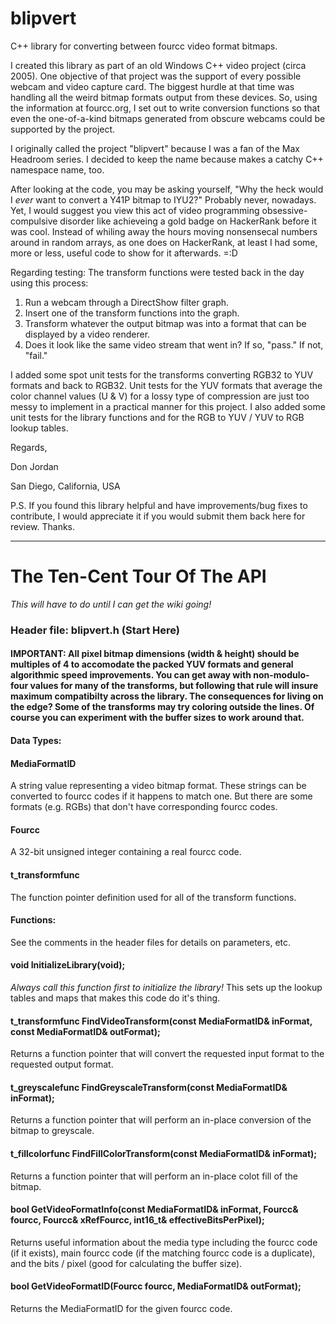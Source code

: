 # blipvert
C++ library for converting between fourcc video format bitmaps.

I created this library as part of an old Windows C++ video project (circa 2005). One objective of that project was the support of every possible webcam and video capture card. The biggest hurdle at that time was handling all the weird bitmap formats output from these devices. So, using the information at fourcc.org, I set out to write conversion functions so that even the one-of-a-kind bitmaps generated from obscure webcams could be supported by the project.

I originally called the project "blipvert" because I was a fan of the Max Headroom series. I decided to keep the name because makes a catchy C++ namespace name, too.

After looking at the code, you may be asking yourself, "Why the heck would I *ever* want to convert a Y41P bitmap to IYU2?" Probably never, nowadays. Yet, I would suggest you view this act of video programming obsessive-compulsive disorder like achieveing a gold badge on HackerRank before it was cool. Instead of whiling away the hours moving nonsensecal numbers around in random arrays, as one does on HackerRank, at least I had some, more or less, useful code to show for it afterwards. =:D

Regarding testing: The transform functions were tested back in the day using this process:

1. Run a webcam through a DirectShow filter graph.
2. Insert one of the transform functions into the graph.
3. Transform whatever the output bitmap was into a format that can be displayed by a video renderer.
4. Does it look like the same video stream that went in? If so, "pass." If not, "fail." 

I added some spot unit tests for the transforms converting RGB32 to YUV formats and back to RGB32. Unit tests for the YUV formats that average the color channel values (U & V) for a lossy type of compression are just too messy to implement in a practical manner for this project. I also added some unit tests for the library functions and for the RGB to YUV / YUV to RGB lookup tables.

Regards,

Don Jordan

San Diego, California, USA

P.S. If you found this library helpful and have improvements/bug fixes to contribute, I would appreciate it if you would submit them back here for review. Thanks.



******************************


# The Ten-Cent Tour Of The API
*This will have to do until I can get the wiki going!*

### Header file: blipvert.h (Start Here)

#### IMPORTANT: All pixel bitmap dimensions (width & height) should  be multiples of 4 to accomodate the packed YUV formats and general algorithmic speed improvements. You can get away with non-modulo-four values for many of the transforms, but following that rule will insure maximum compatibilty across the library. The consequences for living on the edge? Some of the transforms may try coloring outside the lines. Of course you can experiment with the buffer sizes to work around that.

#### Data Types:

#### MediaFormatID
A string value representing a video bitmap format. These strings can be converted to fourcc codes if it happens to match one. But there are some formats (e.g. RGBs) that don't have corresponding fourcc codes.


#### Fourcc
A 32-bit unsigned integer containing a real fourcc code.


#### t_transformfunc
The function pointer definition used for all of the transform functions.


#### Functions:
See the comments in the header files for details on parameters, etc.


#### void InitializeLibrary(void);
*Always call this function first to initialize the library!* This sets up the lookup tables and maps that makes this code do it's thing.


#### t_transformfunc FindVideoTransform(const MediaFormatID& inFormat, const MediaFormatID& outFormat);
Returns a function pointer that will convert the requested input format to the requested output format.

#### t_greyscalefunc FindGreyscaleTransform(const MediaFormatID& inFormat);
Returns a function pointer that will perform an in-place conversion of the bitmap to greyscale.

#### t_fillcolorfunc FindFillColorTransform(const MediaFormatID& inFormat);
Returns a function pointer that will perform an in-place colot fill of the bitmap.

#### bool GetVideoFormatInfo(const MediaFormatID& inFormat, Fourcc& fourcc, Fourcc& xRefFourcc, int16_t& effectiveBitsPerPixel);
Returns useful information about the media type including the fourcc code (if it exists), main fourcc code (if the matching fourcc code is a duplicate), and the bits / pixel (good for calculating the buffer size).

#### bool GetVideoFormatID(Fourcc fourcc, MediaFormatID& outFormat);
Returns the MediaFormatID for the given fourcc code.


